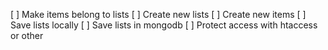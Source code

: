 [ ] Make items belong to lists
[ ] Create new lists
[ ] Create new items
[ ] Save lists locally
[ ] Save lists in mongodb
[ ] Protect access with htaccess or other